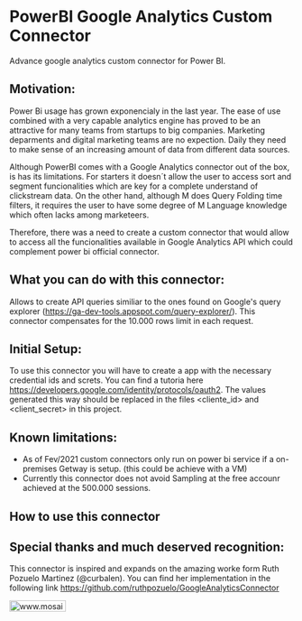 # PowerBI Google Analytics Custom Connector

Advance google analytics custom connector for Power BI.

## Motivation:

Power Bi usage has grown exponencialy in the last year. The ease of use combined with a very capable analytics engine has proved to be an attractive for many teams from startups to big companies. Marketing deparments and digital marketing teams are no expection. Daily they need to make sense of an increasing amount of data from different data sources.

Although PowerBI comes with a Google Analytics connector out of the box, is has its limitations. For starters it doesn´t allow the user to access sort and segment funcionalities which are key for a complete understand of clickstream data. On the other hand, although M does Query Folding time filters, it requires the user to have some degree of M Language knowledge which often lacks among marketeers. 

Therefore, there was a need to create a custom connector that would allow to access all the funcionalities available in Google Analytics API which could complement power bi official connector.

## What you can do with this connector:

Allows to create API queries similiar to the ones found on Google's query explorer (https://ga-dev-tools.appspot.com/query-explorer/). This connector compensates for the 10.000 rows limit in each request.

## Initial Setup:

To use this connector you will have to create a app with the necessary credential ids and screts. You can find a tutoria here https://developers.google.com/identity/protocols/oauth2. The values generated this way should be replaced in the files <cliente_id> and <client_secret> in this project.

## Known limitations:

- As of Fev/2021 custom connectors only run on power bi service if a on-premises Getway is setup. (this could be achieve with a VM)
- Currently this connector does not avoid Sampling at the free accounr achieved at the 500.000 sessions.

## How to use this connector

## Special thanks and much deserved recognition:

This connector is inspired and expands on the amazing worke form Ruth Pozuelo Martinez (@curbalen). You can find her implementation in the following link <https://github.com/ruthpozuelo/GoogleAnalyticsConnector>

<a href="www.mosaic.pt">
  <img src="https://www.mosaic.pt/images/Logo%20Cor%20Final%20Mosaic.png" alt="www.mosaic.ot" width="100" height="20">
</a> 
